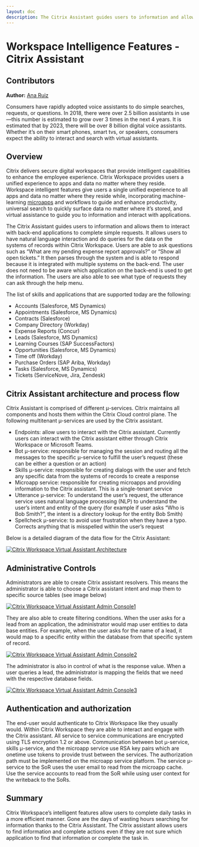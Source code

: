 ```yaml
---
layout: doc
description: The Citrix Assistant guides users to information and allows them to interact with back-end applications to complete simple requests.
---
```

# Workspace Intelligence Features - Citrix Assistant

## Contributors

**Author:** [Ana Ruiz](https://twitter.com/mobileruiz)

Consumers have rapidly adopted voice assistants to do simple searches, requests, or questions. In 2018, there were over 2.5 billion assistants in use—this number is estimated to grow over 3 times in the next 4 years. It is estimated that by 2023, there will be over 8 billion digital voice assistants. Whether it’s on their smart phones, smart tvs, or speakers, consumers expect the ability to interact and search with virtual assistants.

## Overview

Citrix delivers secure digital workspaces that provide intelligent capabilities to enhance the employee experience. Citrix Workspace provides users a unified experience to apps and data no matter where they reside. Workspace intelligent features give users a single unified experience to all apps and data no matter where they reside while, incorporating machine-learning [microapps](/en-us/tech-zone/learn/tech-briefs/workspace-microapps.html/) and workflows to guide and enhance productivity, universal search to quickly surface data no matter where it’s stored, and virtual assistance to guide you to information and interact with applications.

The Citrix Assistant guides users to information and allows them to interact with back-end applications to complete simple requests. It allows users to have natural language interaction and do queries for the data on the systems of records within Citrix Workspace. Users are able to ask questions such as “What are my pending expense report approvals?” or “Show all open tickets.” It then parses through the system and is able to respond because it is integrated with multiple systems on the back-end. The user does not need to be aware which application on the back-end is used to get the information. The users are also able to see what type of requests they can ask through the help menu.  

The list of skills and applications that are supported today are the following:

-  Accounts (Salesforce, MS Dynamics)
-  Appointments (Salesforce, MS Dynamics)
-  Contracts (Salesforce)
-  Company Directory (Workday)
-  Expense Reports (Concur)
-  Leads (Salesforce, MS Dynamics)
-  Learning Courses (SAP SuccessFactors)
-  Opportunities (Salesforce, MS Dynamics)
-  Time off (Workday)
-  Purchase Orders (SAP Ariba, Workday)
-  Tasks (Salesforce, MS Dynamics)
-  Tickets (ServiceNove, Jira, Zendesk)

## Citrix Assistant architecture and process flow

Citrix Assistant is comprised of different μ-services. Citrix maintains all components and hosts them within the Citrix Cloud control plane. The following multitenant µ-services are used by the Citrix assistant.

-  Endpoints: allow users to interact with the Citrix assistant. Currently users can interact with the Citrix assistant either through Citrix Workspace or Microsoft Teams.
-  Bot μ-service: responsible for managing the session and routing all the messages to the specific μ-service to fulfill the user’s request (these can be either a question or an action)
-  Skills μ-service: responsible for creating dialogs with the user and fetch any specific data from the systems of records to create a response
-  Microapp service: responsible for creating microapps and providing information to the Citrix assistant. This is a single-tenant service
-  Utterance μ-service: To understand the user’s request, the utterance service uses natural language processing (NLP) to understand the user’s intent and entity of the query (for example if user asks “Who is Bob Smith?”, the intent is a directory lookup for the entity Bob Smith)
-  Spellcheck μ-service: to avoid user frustration when they have a typo. Corrects anything that is misspelled within the user’s request

Below is a detailed diagram of the data flow for the Citrix Assistant:

[![Citrix Workspace Virtual Assistant Architecture](/en-us/tech-zone/learn/media/tech-briefs_virtual-assistant_processflow.png)](/en-us/tech-zone/learn/media/tech-briefs_virtual-assistant_processflow.png)

## Administrative Controls

Administrators are able to create Citrix assistant resolvers. This means the administrator is able to choose a Citrix assistant intent and map them to specific source tables (see image below)

[![Citrix Workspace Virtual Assistant Admin Console1](/en-us/tech-zone/learn/media/tech-briefs_virtual-assistant_admin-console1.png)](/en-us/tech-zone/learn/media/tech-briefs_virtual-assistant_admin-console1.png)

They are also able to create filtering conditions. When the user asks for a lead from an application, the administrator would map user entities to data base entities. For example, when the user asks for the name of a lead, it would map to a specific entity within the database from that specific system of record.

[![Citrix Workspace Virtual Assistant Admin Console2](/en-us/tech-zone/learn/media/tech-briefs_virtual-assistant_admin-console2.png)](/en-us/tech-zone/learn/media/tech-briefs_virtual-assistant_admin-console2.png)

The administrator is also in control of what is the response value. When a user queries a lead, the administrator is mapping the fields that we need with the respective database fields.

[![Citrix Workspace Virtual Assistant Admin Console3](/en-us/tech-zone/learn/media/tech-briefs_virtual-assistant_admin-console3.png)](/en-us/tech-zone/learn/media/tech-briefs_virtual-assistant_admin-console3.png)

## Authentication and authorization

The end-user would authenticate to Citrix Workspace like they usually would. Within Citrix Workspace they are able to interact and engage with the Citrix assistant. All service to service communications are encrypted using TLS encryption 1.2 or above. Communication between bot μ-service, skills μ-service, and the microapp service use RSA key pairs which are onetime use tokens to provide trust between the services. The authorization path must be implemented on the microapp service platform. The service μ-service to the SoR uses the user email to read from the microapp cache. Use the service accounts to read from the SoR while using user context for the writeback to the SoRs.

## Summary

Citrix Workspace’s intelligent features allow users to complete daily tasks in a more efficient manner. Gone are the days of wasting hours searching for information thanks to the Citrix Assistant. The Citrix assistant allows users to find information and complete actions even if they are not sure which application to find that information or complete the task in.
